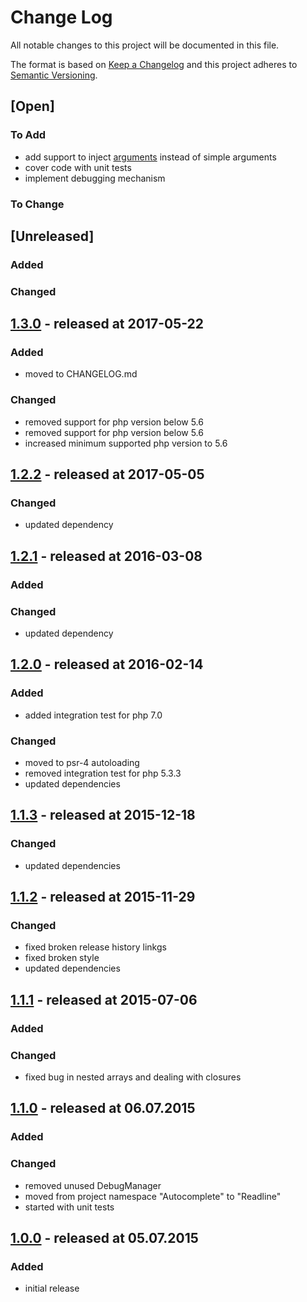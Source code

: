 # Change Log

All notable changes to this project will be documented in this file.

The format is based on [Keep a Changelog](http://keepachangelog.com/)
and this project adheres to [Semantic Versioning](http://semver.org/).

## [Open]

### To Add

* add support to inject [arguments](https://github.com/bazzline/php_component_cli_arguments) instead of simple arguments
* cover code with unit tests
* implement debugging mechanism

### To Change

## [Unreleased]

### Added

### Changed

## [1.3.0](https://github.com/bazzline/php_component_cli_arguments/tree/1.3.0) - released at 2017-05-22

### Added

* moved to CHANGELOG.md

### Changed

* removed support for php version below 5.6
* removed support for php version below 5.6
* increased minimum supported php version to 5.6

## [1.2.2](https://github.com/bazzline/php_component_cli_arguments/tree/1.2.2) - released at 2017-05-05

### Changed

* updated dependency

## [1.2.1](https://github.com/bazzline/php_component_cli_arguments/tree/1.2.1) - released at 2016-03-08

### Added

### Changed

* updated dependency

## [1.2.0](https://github.com/bazzline/php_component_cli_arguments/tree/1.2.0) - released at 2016-02-14

### Added

* added integration test for php 7.0

### Changed

* moved to psr-4 autoloading
* removed integration test for php 5.3.3
* updated dependencies

## [1.1.3](https://github.com/bazzline/php_component_cli_arguments/tree/1.1.3) - released at 2015-12-18

### Changed

* updated dependencies

## [1.1.2](https://github.com/bazzline/php_component_cli_arguments/tree/1.1.2) - released at 2015-11-29

### Changed

* fixed broken release history linkgs
* fixed broken style
* updated dependencies

## [1.1.1](https://github.com/bazzline/php_component_cli_arguments/tree/1.1.1) - released at 2015-07-06
### Added

### Changed


* fixed bug in nested arrays and dealing with closures

## [1.1.0](https://github.com/bazzline/php_component_cli_arguments/tree/1.1.0) - released at 06.07.2015
### Added

### Changed


* removed unused DebugManager
* moved from project namespace "Autocomplete" to "Readline"
* started with unit tests

## [1.0.0](https://github.com/bazzline/php_component_cli_arguments/tree/1.0.0) - released at 05.07.2015
### Added

* initial release
